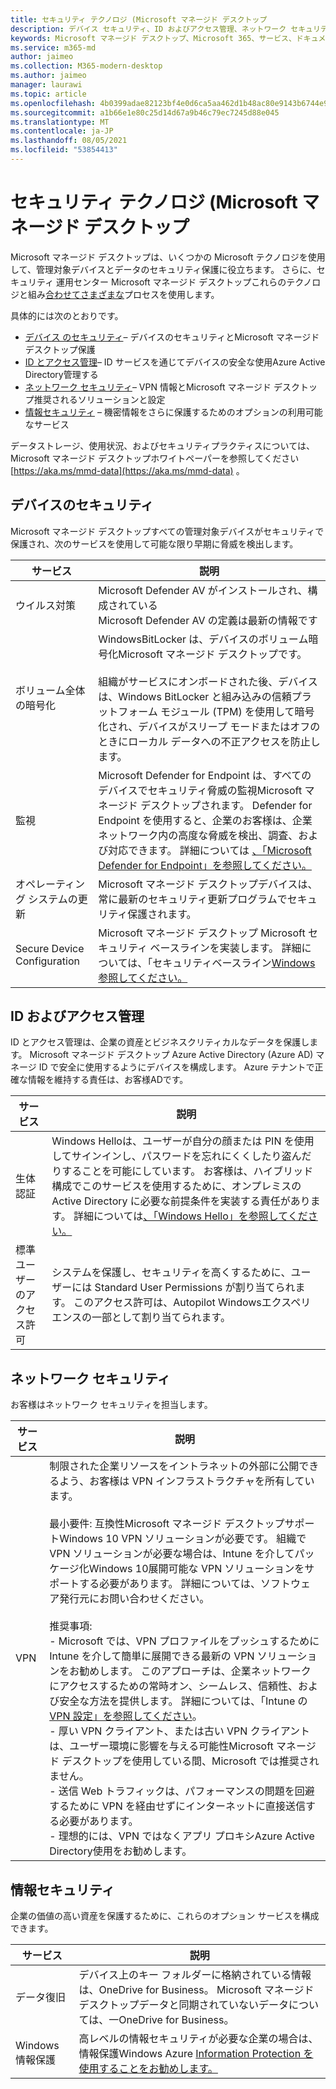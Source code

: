 ```yaml
---
title: セキュリティ テクノロジ (Microsoft マネージド デスクトップ
description: デバイス セキュリティ、ID およびアクセス管理、ネットワーク セキュリティ、および情報セキュリティに使用されるテクノロジ
keywords: Microsoft マネージド デスクトップ、Microsoft 365、サービス、ドキュメント
ms.service: m365-md
author: jaimeo
ms.collection: M365-modern-desktop
ms.author: jaimeo
manager: laurawi
ms.topic: article
ms.openlocfilehash: 4b0399adae82123bf4e0d6ca5aa462d1b48ac80e9143b6744e936a6b94554c68
ms.sourcegitcommit: a1b66e1e80c25d14d67a9b46c79ec7245d88e045
ms.translationtype: MT
ms.contentlocale: ja-JP
ms.lasthandoff: 08/05/2021
ms.locfileid: "53854413"
---
```

# <a name="security-technologies-in-microsoft-managed-desktop"></a>セキュリティ テクノロジ (Microsoft マネージド デスクトップ

<!--Security, also Onboarding doc: data handling/store, privileged account access -->

Microsoft マネージド デスクトップは、いくつかの Microsoft テクノロジを使用して、管理対象デバイスとデータのセキュリティ保護に役立ちます。 さらに、セキュリティ 運用センター Microsoft マネージド デスクトップこれらのテクノロジと組み[合わせてさまざまな](security-operations.md)プロセスを使用します。

具体的には次のとおりです。

- [デバイス のセキュリティ](#device-security)– デバイスのセキュリティとMicrosoft マネージド デスクトップ保護
- [ID とアクセス管理](#identity-and-access-management)– ID サービスを通じてデバイスの安全な使用Azure Active Directory管理する
- [ネットワーク セキュリティ](#network-security)– VPN 情報とMicrosoft マネージド デスクトップ推奨されるソリューションと設定
- [情報セキュリティ](#information-security) – 機密情報をさらに保護するためのオプションの利用可能なサービス

データストレージ、使用状況、およびセキュリティプラクティスについては、Microsoft マネージド デスクトップホワイトペーパーを参照してください [https://aka.ms/mmd-data](https://aka.ms/mmd-data) 。


## <a name="device-security"></a>デバイスのセキュリティ

Microsoft マネージド デスクトップすべての管理対象デバイスがセキュリティで保護され、次のサービスを使用して可能な限り早期に脅威を検出します。

サービス | 説明
--- | ---
ウイルス対策 | Microsoft Defender AV がインストールされ、構成されている<br>Microsoft Defender AV の定義は最新の情報です
ボリューム全体の暗号化 | WindowsBitLocker は、デバイスのボリューム暗号化Microsoft マネージド デスクトップです。<br><br>組織がサービスにオンボードされた後、デバイスは、Windows BitLocker と組み込みの信頼プラットフォーム モジュール (TPM) を使用して暗号化され、デバイスがスリープ モードまたはオフのときにローカル データへの不正アクセスを防止します。
監視 | Microsoft Defender for Endpoint は、すべてのデバイスでセキュリティ脅威の監視Microsoft マネージド デスクトップされます。 Defender for Endpoint を使用すると、企業のお客様は、企業ネットワーク内の高度な脅威を検出、調査、および対応できます。 詳細については [、「Microsoft Defender for Endpoint」を参照してください。](/windows/threat-protection/windows-defender-atp/windows-defender-advanced-threat-protection)
オペレーティング システムの更新 | Microsoft マネージド デスクトップデバイスは、常に最新のセキュリティ更新プログラムでセキュリティ保護されます。
Secure Device Configuration | Microsoft マネージド デスクトップ Microsoft セキュリティ ベースラインを実装します。 詳細については、「セキュリティベースライン[Windows参照してください。](/windows/security/threat-protection/windows-security-baselines)



## <a name="identity-and-access-management"></a>ID およびアクセス管理

ID とアクセス管理は、企業の資産とビジネスクリティカルなデータを保護します。 Microsoft マネージド デスクトップ Azure Active Directory (Azure AD) マネージ ID で安全に使用するようにデバイスを構成します。 Azure テナントで正確な情報を維持する責任は、お客様ADです。

サービス | 説明
--- | ---
生体認証 | Windows Helloは、ユーザーが自分の顔または PIN を使用してサインインし、パスワードを忘れにくくしたり盗んだりすることを可能にしています。 お客様は、ハイブリッド構成でこのサービスを使用するために、オンプレミスの Active Directory に必要な前提条件を実装する責任があります。 詳細については[、「Windows Hello」を参照してください。](/windows-hardware/design/device-experiences/windows-hello) 
標準ユーザーのアクセス許可 | システムを保護し、セキュリティを高くするために、ユーザーには Standard User Permissions が割り当てられます。 このアクセス許可は、Autopilot Windowsエクスペリエンスの一部として割り当てられます。



## <a name="network-security"></a>ネットワーク セキュリティ

お客様はネットワーク セキュリティを担当します。 

サービス | 説明
--- | ---
VPN | 制限された企業リソースをイントラネットの外部に公開できるよう、お客様は VPN インフラストラクチャを所有しています。<br><br>最小要件: 互換性Microsoft マネージド デスクトップサポートWindows 10 VPN ソリューションが必要です。 組織で VPN ソリューションが必要な場合は、Intune を介してパッケージ化Windows 10展開可能な VPN ソリューションをサポートする必要があります。 詳細については、ソフトウェア発行元にお問い合わせください。<br><br>推奨事項:<br>- Microsoft では、VPN プロファイルをプッシュするために Intune を介して簡単に展開できる最新の VPN ソリューションをお勧めします。 このアプローチは、企業ネットワークにアクセスするための常時オン、シームレス、信頼性、および安全な方法を提供します。 詳細については、「Intune の [VPN 設定」を参照してください](/intune/vpn-settings-configure)。<br>- 厚い VPN クライアント、または古い VPN クライアントは、ユーザー環境に影響を与える可能性Microsoft マネージド デスクトップを使用している間、Microsoft では推奨されません。<br>- 送信 Web トラフィックは、パフォーマンスの問題を回避するために VPN を経由せずにインターネットに直接送信する必要があります。<br>- 理想的には、VPN ではなくアプリ プロキシAzure Active Directory使用をお勧めします。


## <a name="information-security"></a>情報セキュリティ

企業の価値の高い資産を保護するために、これらのオプション サービスを構成できます。 

サービス | 説明
--- | ---
データ復旧  | デバイス上のキー フォルダーに格納されている情報は、OneDrive for Business。 Microsoft マネージド デスクトップデータと同期されていないデータについては、一OneDrive for Business。
Windows 情報保護 | 高レベルの情報セキュリティが必要な企業の場合は、情報保護Windows Azure [Information Protection を](/windows/threat-protection/windows-information-protection/protect-enterprise-data-using-wip)[使用することをお勧めします。](https://www.microsoft.com/cloud-platform/azure-information-protection)
